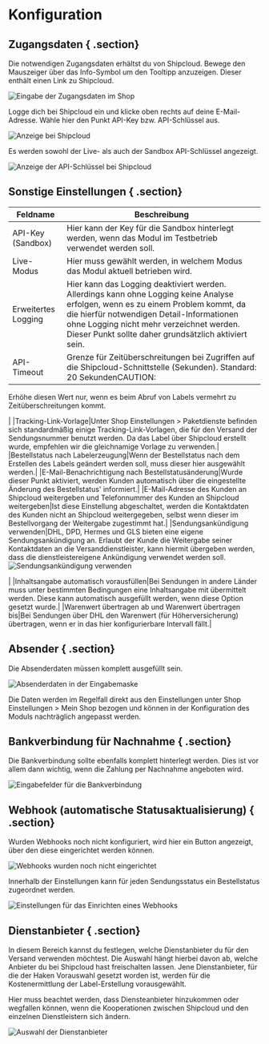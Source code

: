 # Konfiguration 

## Zugangsdaten { .section}

Die notwendigen Zugangsdaten erhältst du von Shipcloud. Bewege den Mauszeiger über das Info-Symbol um den Tooltipp anzuzeigen. Dieser enthält einen Link zu Shipcloud.

![](Bilder/shipcloud/shipcloud_Zugangsdaten.png "Eingabe der Zugangsdaten im Shop")

Logge dich bei Shipcloud ein und klicke oben rechts auf deine E-Mail-Adresse. Wähle hier den Punkt API-Key bzw. API-Schlüssel aus.

![](Bilder/shipcloud/sc-key.png "Anzeige bei Shipcloud")

Es werden sowohl der Live- als auch der Sandbox API-Schlüssel angezeigt.

![](Bilder/shipcloud/sc-key2.png "Anzeige der API-Schlüssel bei Shipcloud")

## Sonstige Einstellungen { .section}

|Feldname|Beschreibung|
|--------|------------|
|API-Key \(Sandbox\)|Hier kann der Key für die Sandbox hinterlegt werden, wenn das Modul im Testbetrieb verwendet werden soll.|
|Live-Modus|Hier muss gewählt werden, in welchem Modus das Modul aktuell betrieben wird.|
|Erweitertes Logging|Hier kann das Logging deaktiviert werden. Allerdings kann ohne Logging keine Analyse erfolgen, wenn es zu einem Problem kommt, da die hierfür notwendigen Detail-Informationen ohne Logging nicht mehr verzeichnet werden. Dieser Punkt sollte daher grundsätzlich aktiviert sein.|
|API-Timeout|Grenze für Zeitüberschreitungen bei Zugriffen auf die Shipcloud-Schnittstelle \(Sekunden\). Standard: 20 SekundenCAUTION:

Erhöhe diesen Wert nur, wenn es beim Abruf von Labels vermehrt zu Zeitüberschreitungen kommt.

|
|Tracking-Link-Vorlage|Unter Shop Einstellungen \> Paketdienste befinden sich standardmäßig einige Tracking-Link-Vorlagen, die für den Versand der Sendungsnummer benutzt werden. Da das Label über Shipcloud erstellt wurde, empfehlen wir die gleichnamige Vorlage zu verwenden.|
|Bestellstatus nach Labelerzeugung|Wenn der Bestellstatus nach dem Erstellen des Labels geändert werden soll, muss dieser hier ausgewählt werden.|
|E-Mail-Benachrichtigung nach Bestellstatusänderung|Wurde dieser Punkt aktiviert, werden Kunden automatisch über die eingestellte Änderung des Bestellstatus' informiert.|
|E-Mail-Adresse des Kunden an Shipcloud weitergeben und Telefonnummer des Kunden an Shipcloud weitergeben|Ist diese Einstellung abgeschaltet, werden die Kontaktdaten des Kunden nicht an Shipcloud weitergegeben, selbst wenn dieser im Bestellvorgang der Weitergabe zugestimmt hat.|
|Sendungsankündigung verwenden|DHL, DPD, Hermes und GLS bieten eine eigene Sendungsankündigung an. Erlaubt der Kunde die Weitergabe seiner Kontaktdaten an die Versanddienstleister, kann hiermit übergeben werden, dass die dienstleistereigene Ankündigung verwendet werden soll.![](Bilder/shipcloud/shipcloud_005.png "Sendungsankündigung verwenden")

|
|Inhaltsangabe automatisch vorausfüllen|Bei Sendungen in andere Länder muss unter bestimmten Bedingungen eine Inhaltsangabe mit übermittelt werden. Diese kann automatisch ausgefüllt werden, wenn diese Option gesetzt wurde.|
|Warenwert übertragen ab und Warenwert übertragen bis|Bei Sendungen über DHL den Warenwert \(für Höherversicherung\) übertragen, wenn er in das hier konfigurierbare Intervall fällt.|

## Absender { .section}

Die Absenderdaten müssen komplett ausgefüllt sein.

![](Bilder/shipcloud/shipcloud_Absender.png "Absenderdaten in der Eingabemaske")

Die Daten werden im Regelfall direkt aus den Einstellungen unter Shop Einstellungen \> Mein Shop bezogen und können in der Konfiguration des Moduls nachträglich angepasst werden.

## Bankverbindung für Nachnahme { .section}

Die Bankverbindung sollte ebenfalls komplett hinterlegt werden. Dies ist vor allem dann wichtig, wenn die Zahlung per Nachnahme angeboten wird.

![](Bilder/shipcloud/shipcloud_Bankdaten.png "Eingabefelder für die Bankverbindung")

## Webhook \(automatische Statusaktualisierung\) { .section}

Wurden Webhooks noch nicht konfiguriert, wird hier ein Button angezeigt, über den diese eingerichtet werden können.

![](Bilder/shipcloud/SC-20181016_002.png "Webhooks wurden noch nicht eingerichtet")

Innerhalb der Einstellungen kann für jeden Sendungsstatus ein Bestellstatus zugeordnet werden.

![](Bilder/shipcloud/SC-20181016_003.png "Einstellungen für das Einrichten eines Webhooks")

## Dienstanbieter { .section}

In diesem Bereich kannst du festlegen, welche Dienstanbieter du für den Versand verwenden möchtest. Die Auswahl hängt hierbei davon ab, welche Anbieter du bei Shipcloud hast freischalten lassen. Jene Dienstanbieter, für die der Haken Vorauswahl gesetzt worden ist, werden für die Kostenermittlung der Label-Erstellung vorausgewählt.

Hier muss beachtet werden, dass Diensteanbieter hinzukommen oder wegfallen können, wenn die Kooperationen zwischen Shipcloud und den einzelnen Dienstleistern sich ändern.

![](Bilder/shipcloud/shipcloud_Dienstanbieter.png "Auswahl der Dienstanbieter")



